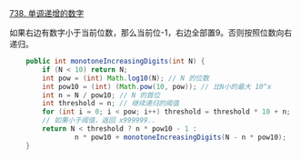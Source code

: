  [738. 单调递增的数字](https://pic.leetcode-cn.com/1607979706-nwBdtB-image.png)

如果右边有数字小于当前位数，那么当前位-1，右边全部置9。否则按照位数向右递归。

```java
    public int monotoneIncreasingDigits(int N) {
        if (N < 10) return N;
        int pow = (int) Math.log10(N); // N 的位数
        int pow10 = (int) (Math.pow(10, pow)); // 比N小的最大 10^x
        int n = N / pow10; // N 的首位
        int threshold = n; // 继续递归的阈值
        for (int i = 0; i < pow; i++) threshold = threshold * 10 + n;
        // 如果小于阈值，返回 x999999..
        return N < threshold ? n * pow10 - 1 : 
                n * pow10 + monotoneIncreasingDigits(N - n * pow10);
    }
```